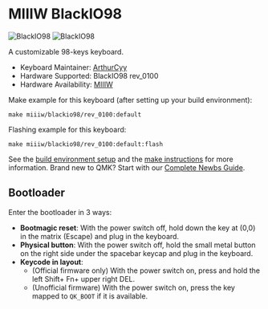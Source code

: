 # MIIIW BlackIO98

![BlackIO98](https://i.imgur.com/XY3AahE.jpg)
![BlackIO98](https://i.imgur.com/WlWAeC9.jpg)

A customizable 98-keys keyboard.

* Keyboard Maintainer: [ArthurCyy](https://github.com/ArthurCyy)
* Hardware Supported: BlackIO98 rev_0100
* Hardware Availability: [MIIIW](https://www.miiiw.com/)

Make example for this keyboard (after setting up your build environment):

    make miiiw/blackio98/rev_0100:default

Flashing example for this keyboard:

    make miiiw/blackio98/rev_0100:default:flash

See the [build environment setup](https://docs.qmk.fm/#/getting_started_build_tools) and the [make instructions](https://docs.qmk.fm/#/getting_started_make_guide) for more information. Brand new to QMK? Start with our [Complete Newbs Guide](https://docs.qmk.fm/#/newbs).

## Bootloader

Enter the bootloader in 3 ways:

* **Bootmagic reset**: With the power switch off, hold down the key at (0,0) in the matrix (Escape) and plug in the keyboard.
* **Physical button**: With the power switch off, hold the small metal button on the right side under the spacebar keycap and plug in the keyboard.
* **Keycode in layout**:
  * (Official firmware only) With the power switch on, press and hold the left Shift+ Fn+ upper right DEL.
  * (Unofficial firmware) With the power switch on, press the key mapped to `QK_BOOT` if it is available.
